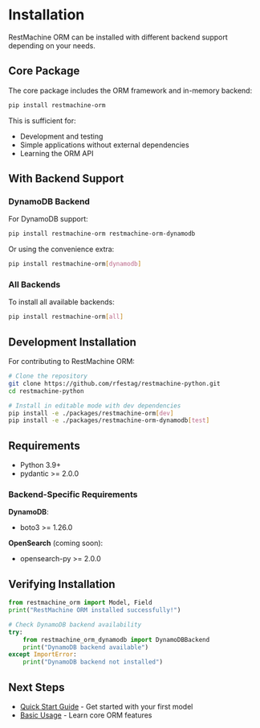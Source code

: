 # Installation

RestMachine ORM can be installed with different backend support depending on your needs.

## Core Package

The core package includes the ORM framework and in-memory backend:

```bash
pip install restmachine-orm
```

This is sufficient for:
- Development and testing
- Simple applications without external dependencies
- Learning the ORM API

## With Backend Support

### DynamoDB Backend

For DynamoDB support:

```bash
pip install restmachine-orm restmachine-orm-dynamodb
```

Or using the convenience extra:

```bash
pip install restmachine-orm[dynamodb]
```

### All Backends

To install all available backends:

```bash
pip install restmachine-orm[all]
```

## Development Installation

For contributing to RestMachine ORM:

```bash
# Clone the repository
git clone https://github.com/rfestag/restmachine-python.git
cd restmachine-python

# Install in editable mode with dev dependencies
pip install -e ./packages/restmachine-orm[dev]
pip install -e ./packages/restmachine-orm-dynamodb[test]
```

## Requirements

- Python 3.9+
- pydantic >= 2.0.0

### Backend-Specific Requirements

**DynamoDB**:
- boto3 >= 1.26.0

**OpenSearch** (coming soon):
- opensearch-py >= 2.0.0

## Verifying Installation

```python
from restmachine_orm import Model, Field
print("RestMachine ORM installed successfully!")

# Check DynamoDB backend availability
try:
    from restmachine_orm_dynamodb import DynamoDBBackend
    print("DynamoDB backend available")
except ImportError:
    print("DynamoDB backend not installed")
```

## Next Steps

- [Quick Start Guide](quickstart.md) - Get started with your first model
- [Basic Usage](usage.md) - Learn core ORM features
